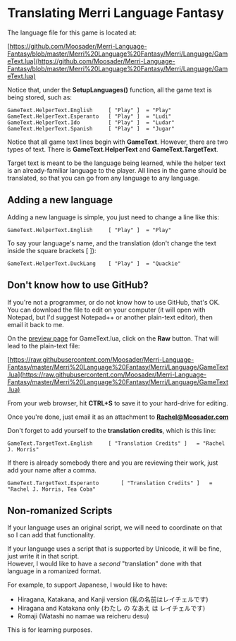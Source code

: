 # Translating Merri Language Fantasy

The language file for this game is located at:

[https://github.com/Moosader/Merri-Language-Fantasy/blob/master/Merri%20Language%20Fantasy/Merri/Language/GameText.lua](https://github.com/Moosader/Merri-Language-Fantasy/blob/master/Merri%20Language%20Fantasy/Merri/Language/GameText.lua)

Notice that, under the **SetupLanguages()** function, all the game text is being stored, such as:

    GameText.HelperText.English		[ "Play" ] 	= "Play"
    GameText.HelperText.Esperanto	[ "Play" ] 	= "Ludi"
    GameText.HelperText.Ido			[ "Play" ] 	= "Ludar"
    GameText.HelperText.Spanish		[ "Play" ] 	= "Jugar"

Notice that all game text lines begin with **GameText**.  However, there are two types of text.  There is **GameText.HelperText** and **GameText.TargetText**.

Target text is meant to be the language being learned, while the helper text is an already-familiar language to the player. All lines in the game should be translated, so that you can go from any language to any language.

## Adding a new language

Adding a new language is simple, you just need to change a line like this:

    GameText.HelperText.English		[ "Play" ] 	= "Play"

To say your language's name, and the translation (don't change the text inside the square brackets [ ]):

    GameText.HelperText.DuckLang	[ "Play" ] 	= "Quackie"

## Don't know how to use GitHub?

If you're not a programmer, or do not know how to use GitHub, that's OK. 
You can download the file to edit on your computer (it will open with Notepad, but I'd suggest
Notepad++ or another plain-text editor), then email it back to me.

On the [preview page](https://github.com/Moosader/Merri-Language-Fantasy/blob/master/Merri%20Language%20Fantasy/Merri/Language/GameText.lua)
for GameText.lua, click on the **Raw** button.  That will lead to the plain-text file:

[https://raw.githubusercontent.com/Moosader/Merri-Language-Fantasy/master/Merri%20Language%20Fantasy/Merri/Language/GameText.lua](https://raw.githubusercontent.com/Moosader/Merri-Language-Fantasy/master/Merri%20Language%20Fantasy/Merri/Language/GameText.lua)

From your web browser, hit **CTRL+S** to save it to your hard-drive for editing.

Once you're done, just email it as an attachment to **Rachel@Moosader.com**

Don't forget to add yourself to the **translation credits**, which is this line:

    GameText.TargetText.English		[ "Translation Credits" ]	= "Rachel J. Morris"

If there is already somebody there and you are reviewing their work, just add your name after a comma.

    GameText.TargetText.Esperanto		[ "Translation Credits" ]	= "Rachel J. Morris, Tea Coba"

## Non-romanized Scripts

If your language uses an original script, we will need to coordinate on that so I can add that functionality.

If your language uses a script that is supported by Unicode, it will be fine, just write it in that script.  
However, I would like to have a *second* "translation" done with that language in a romanized format.

For example, to support Japanese, I would like to have:

* Hiragana, Katakana, and Kanji version (私の名前はレイチェルです)
* Hiragana and Katakana only (わたし の なあえ は レイチェルです)
* Romaji (Watashi no namae wa reicheru desu)

This is for learning purposes.


